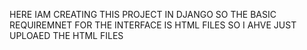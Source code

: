 HERE IAM CREATING THIS PROJECT IN DJANGO
SO THE BASIC REQUIREMNET FOR THE INTERFACE IS HTML FILES 
SO I AHVE JUST UPLOAED THE HTML FILES
